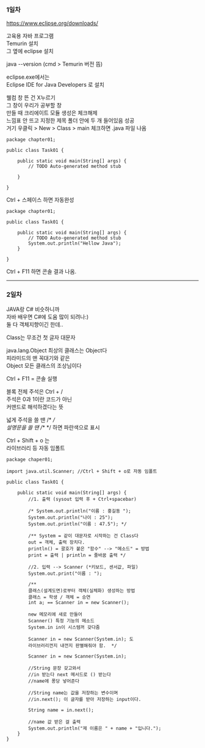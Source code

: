 ### 1일차 

https://www.eclipse.org/downloads/  
  
고육용 자바 프로그램  
Temurin 설치  
그 옆에 eclipse 설치  
  
java --version (cmd > Temurin 버전 뜸)   
  
eclipse.exe에서는  
Eclipse IDE for Java Developers 로 설치  
  
웰컴 창 뜬 건 X누르기  
그 창이 우리가 공부할 창  
만들 때 크리에이트 모듈 생성은 체크해제  
느낌표 안 뜨고 지정한 제목 폴더 안에 두 개 들어있음 성공  
거기 우클릭 > New > Class > main 체크하면 .java 파일 나옴  

```
package chapter01;

public class Task01 {

	public static void main(String[] args) {
		// TODO Auto-generated method stub

	}

}
```
  
Ctrl + 스페이스 하면 자동완성  
```
package chapter01;

public class Task01 {

	public static void main(String[] args) {
		// TODO Auto-generated method stub
		System.out.println("Hellow Java");  
	}

}
```
Ctrl + F11 하면 콘솔 결과 나옴.  
  
*** 

### 2일차 
JAVA랑 C# 비슷하니까  
자바 배우면 C#에 도움 많이 되려나:)  
둘 다 객체지향이긴 한데..  
  
Class는 무조건 첫 글자 대문자  
  
java.lang.Object 최상의 클래스는 Object다  
피라미드의 맨 꼭대기와 같은  
Object 모든 클래스의 조상님이다   
  
Ctrl + F11 = 콘솔 실행  
  
블록 전체 주석은 Ctrl + /  
주석은 0과 1이란 코드가 아닌  
커맨드로 해석하겠다는 뜻  
  
넓게 주석을 쓸 땐 /* */  
설명문을 쓸 땐 /** */ 하면 파란색으로 표시  
  
Ctrl + Shift + o 는  
라이브러리 등 자동 임폴트  
  
``` 
package chaper01;

import java.util.Scanner; //Ctrl + Shift + o로 자동 임폴트 

public class Task01 {

	public static void main(String[] args) {
		//1. 출력 (sysout 입력 후 + Ctrl+spacebar) 
		
		/* System.out.println("이름 : 홍길동 "); 
		System.out.println("나이 : 25"); 
		System.out.println("이름 : 47.5"); */
		
		/** System = 같이 대문자로 시작하는 건 Class다  
		out = 객체, 출력 장치다. 
		println() = 괄호가 붙은 "함수" --> "메소드" = 방법
		print = 출력 | println = 줄바꿈 출력 */ 
		
		//2. 입력 --> Scanner (*키보드, 센서값, 파일) 
		System.out.print("이름 : "); 
		
		/**
		클래스(설계도면)로부터 객체(실체화) 생성하는 방법  
		클래스 = 학생 / 객체 = 승연 
		int a; == Scanner in = new Scanner(); 
		
		new 메모리에 새로 만들어 
		Scanner() 특정 기능의 메소드 
		System.in in이 시스템꺼 갖다줌 
		
		Scanner in = new Scanner(System.in); 도 
		라이브러리껀지 내껀지 판별해줘야 함.  */ 
		
		Scanner in = new Scanner(System.in);  
		
		//String 문장 갖고와서 
		//in 받는다 next 메서드로 () 받는다 
		//name에 퐁당 넣어준다 
		
		//String name는 값을 저장하는 변수이며 
		//in.next(); 이 글자를 받아 저장하는 input이다. 
		
		String name = in.next();
		
		//name 값 받은 걸 출력 
		System.out.println("제 이름은 " + name + "입니다.");	
	}
}
```
